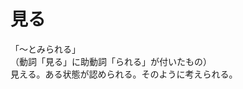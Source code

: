 # 見る

<div class="vocab-term">
<div class="vocab-term-title">「～とみられる」</div>
<div class="vocab-term-content">
（動詞「見る」に助動詞「られる」が付いたもの）
<br>
見える。ある状態が認められる。そのように考えられる。
</div>
</div>